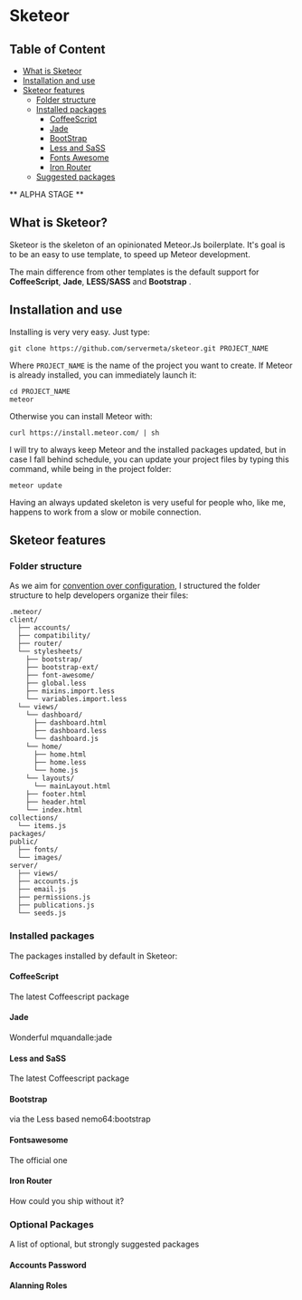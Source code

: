 Sketeor
=======
## Table of Content

- [What is Sketeor](#what-is-Sketeor)
- [Installation and use](#installation-and-use)
- [Sketeor features](#sketeor-features)
  - [Folder structure](#folder-structure)
  - [Installed packages](#installed-packages)
    - [CoffeeScript](#coffeescript)
    - [Jade](#jade)
    - [BootStrap](#bootstrap)
    - [Less and SaSS](#less-and-sass)
    - [Fonts Awesome](#fontsawesome)
    - [Iron Router](#iron-router)
  - [Suggested packages](#suggested-packages)



** ALPHA STAGE **


## What is Sketeor?

Sketeor is the skeleton of an opinionated Meteor.Js boilerplate. It's goal is to be an easy to use template, to speed up Meteor development.

The main difference from other templates is the default support for **CoffeeScript**, **Jade**, **LESS/SASS** and **Bootstrap** .

## Installation and use

Installing is very very easy. Just type:

`git clone https://github.com/servermeta/sketeor.git PROJECT_NAME`

Where `PROJECT_NAME` is the name of the project you want to create. If Meteor is already installed, you can immediately launch it:

```
cd PROJECT_NAME
meteor
```

Otherwise you can install Meteor with:

```
curl https://install.meteor.com/ | sh
```

I will try to always keep Meteor and the installed packages updated, but in case I fall behind schedule, you can update your project files by typing this command, while being in the project folder:

`meteor update`

Having an always updated skeleton is very useful for people who, like me, happens to work from a slow or mobile connection.

## Sketeor features

### Folder structure

As we aim for [convention over configuration](http://en.wikipedia.org/wiki/Convention_over_configuration), I structured the folder structure to help developers organize their files:


```
.meteor/
client/
  ├── accounts/
  ├── compatibility/
  ├── router/
  └── stylesheets/
    ├── bootstrap/
    ├── bootstrap-ext/
    ├── font-awesome/
    ├── global.less
    ├── mixins.import.less
    └── variables.import.less
  └── views/
    └── dashboard/
      ├── dashboard.html
      ├── dashboard.less
      └── dashboard.js
    └── home/
      ├── home.html
      ├── home.less
      └── home.js
    └── layouts/
      └── mainLayout.html
    ├── footer.html
    ├── header.html
    └── index.html
collections/
  └── items.js
packages/
public/
  ├── fonts/
  └── images/
server/
  ├── views/
  ├── accounts.js
  ├── email.js
  ├── permissions.js
  ├── publications.js
  └── seeds.js
```


### Installed packages

The packages installed by default in Sketeor:

#### CoffeeScript

The latest Coffeescript package

#### Jade

Wonderful mquandalle:jade

#### Less and SaSS

The latest Coffeescript package

#### Bootstrap

via the Less based nemo64:bootstrap

#### Fontsawesome

The official one

#### Iron Router

How could you ship without it?


### Optional Packages

A list of optional, but strongly suggested packages

#### Accounts Password

#### Alanning Roles



